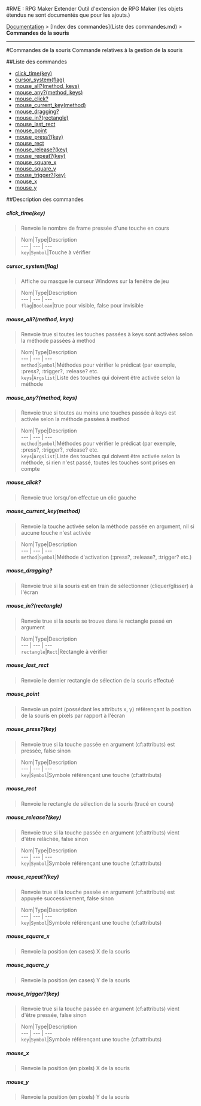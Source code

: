 #RME : RPG Maker Extender
Outil d'extension de RPG Maker (les objets étendus ne sont documentés que pour les ajouts.)

[Documentation](README.md) > [Index des commandes](Liste des commandes.md) > **Commandes de la souris**  
- - -  
#Commandes de la souris
Commande relatives à la gestion de la souris

##Liste des commandes
*    [click_time(key)](#click_timekey)
*    [cursor_system(flag)](#cursor_systemflag)
*    [mouse_all?(method, keys)](#mouse_allmethod-keys)
*    [mouse_any?(method, keys)](#mouse_anymethod-keys)
*    [mouse_click?](#mouse_click)
*    [mouse_current_key(method)](#mouse_current_keymethod)
*    [mouse_dragging?](#mouse_dragging)
*    [mouse_in?(rectangle)](#mouse_inrectangle)
*    [mouse_last_rect](#mouse_last_rect)
*    [mouse_point](#mouse_point)
*    [mouse_press?(key)](#mouse_presskey)
*    [mouse_rect](#mouse_rect)
*    [mouse_release?(key)](#mouse_releasekey)
*    [mouse_repeat?(key)](#mouse_repeatkey)
*    [mouse_square_x](#mouse_square_x)
*    [mouse_square_y](#mouse_square_y)
*    [mouse_trigger?(key)](#mouse_triggerkey)
*    [mouse_x](#mouse_x)
*    [mouse_y](#mouse_y)


##Description des commandes
##### click_time(key)

> Renvoie le nombre de frame pressée d'une touche en cours

  
> Nom|Type|Description  
--- | --- | ---  
`key`|`Symbol`|Touche à vérifier  


##### cursor_system(flag)

> Affiche ou masque le curseur Windows sur la fenêtre de jeu

  
> Nom|Type|Description  
--- | --- | ---  
`flag`|`Boolean`|true pour visible, false pour invisible  


##### mouse_all?(method, keys)

> Renvoie true si toutes les touches passées à keys sont activées selon la méthode passées à method

  
> Nom|Type|Description  
--- | --- | ---  
`method`|`Symbol`|Méthodes pour vérifier le prédicat (par exemple, :press?, :trigger?, :release? etc.  
`keys`|`Argslist`|Liste des touches qui doivent être activée selon la méthode  


##### mouse_any?(method, keys)

> Renvoie true si toutes au moins une touches passée à keys est activée selon la méthode passées à method

  
> Nom|Type|Description  
--- | --- | ---  
`method`|`Symbol`|Méthodes pour vérifier le prédicat (par exemple, :press?, :trigger?, :release? etc.  
`keys`|`Argslist`|Liste des touches qui doivent être activée selon la méthode, si rien n'est passé, toutes les touches sont prises en compte  


##### mouse_click?

> Renvoie true lorsqu'on effectue un clic gauche

  
> 

##### mouse_current_key(method)

> Renvoie la touche activée selon la méthode passée en argument, nil si aucune touche n'est activée

  
> Nom|Type|Description  
--- | --- | ---  
`method`|`Symbol`|Méthode d'activation (:press?, :release?, :trigger? etc.)  


##### mouse_dragging?

> Renvoie true si la souris est en train de sélectionner (cliquer/glisser) à l'écran

  
> 

##### mouse_in?(rectangle)

> Renvoie true si la souris se trouve dans le rectangle passé en argument

  
> Nom|Type|Description  
--- | --- | ---  
`rectangle`|`Rect`|Rectangle à vérifier  


##### mouse_last_rect

> Renvoie le dernier rectangle de sélection de la souris effectué

  
> 

##### mouse_point

> Renvoie un point (possédant les attributs x, y) référençant la position de la souris en pixels par rapport à l'écran

  
> 

##### mouse_press?(key)

> Renvoie true si la touche passée en argument (cf:attributs) est pressée, false sinon

  
> Nom|Type|Description  
--- | --- | ---  
`key`|`Symbol`|Symbole référençant une touche (cf:attributs)  


##### mouse_rect

> Renvoie le rectangle de sélection de la souris (tracé en cours)

  
> 

##### mouse_release?(key)

> Renvoie true si la touche passée en argument (cf:attributs) vient d'être relâchée, false sinon

  
> Nom|Type|Description  
--- | --- | ---  
`key`|`Symbol`|Symbole référençant une touche (cf:attributs)  


##### mouse_repeat?(key)

> Renvoie true si la touche passée en argument (cf:attributs) est appuyée successivement, false sinon

  
> Nom|Type|Description  
--- | --- | ---  
`key`|`Symbol`|Symbole référençant une touche (cf:attributs)  


##### mouse_square_x

> Renvoie la position (en cases) X de la souris

  
> 

##### mouse_square_y

> Renvoie la position (en cases) Y de la souris

  
> 

##### mouse_trigger?(key)

> Renvoie true si la touche passée en argument (cf:attributs) vient d'être pressée, false sinon

  
> Nom|Type|Description  
--- | --- | ---  
`key`|`Symbol`|Symbole référençant une touche (cf:attributs)  


##### mouse_x

> Renvoie la position (en pixels) X de la souris

  
> 

##### mouse_y

> Renvoie la position (en pixels) Y de la souris

  
> 

